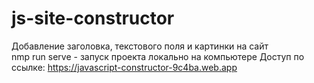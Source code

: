 # js-site-constructor
Добавление заголовка, текстового поля и картинки на сайт  
nmp run serve - запуск проекта локально на компьютере
Доступ по ссылке: https://javascript-constructor-9c4ba.web.app
